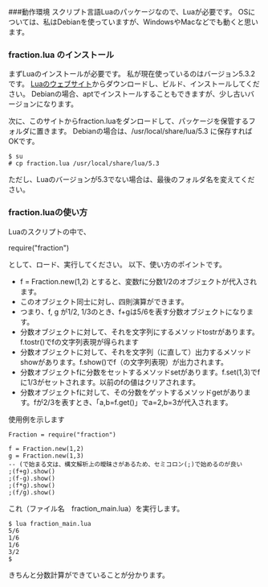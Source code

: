 ###動作環境
スクリプト言語Luaのパッケージなので、Luaが必要です。
OSについては、私はDebianを使っていますが、WindowsやMacなどでも動くと思います。

### fraction.lua のインストール
まずLuaのインストールが必要です。
私が現在使っているのはバージョン5.3.2です。
[Luaのウェブサイト](http://www.lua.org/)からダウンロードし、ビルド、インストールしてください。
Debianの場合、aptでインストールすることもできますが、少し古いバージョンになります。

次に、このサイトからfraction.luaをダンロードして、パッケージを保管するフォルダに置きます。
Debianの場合は、/usr/local/share/lua/5.3 に保存すればOKです。

    $ su
    # cp fraction.lua /usr/local/share/lua/5.3

ただし、Luaのバージョンが5.3でない場合は、最後のフォルダ名を変えてください。

### fraction.luaの使い方
Luaのスクリプトの中で、

  require("fraction")

として、ロード、実行してください。
以下、使い方のポイントです。

- f = Fraction.new(1,2) とすると、変数fに分数1/2のオブジェクトが代入されます。
- このオブジェクト同士に対し、四則演算ができます。
- つまり、f, g が1/2, 1/3のとき、f+gは5/6を表す分数オブジェクトになります。
- 分数オブジェクトに対して、それを文字列にするメソッドtostrがあります。f.tostr()でfの文字列表現が得られます
- 分数オブジェクトに対して、それを文字列（に直して）出力するメソッドshowがあります。f.show()でf（の文字列表現）が出力されます。
- 分数オブジェクトfに分数をセットするメソッドsetがあります。f.set(1,3)でfに1/3がセットされます。以前のfの値はクリアされます。
- 分数オブジェクトfに対して、その分数をゲットするメソッドgetがあります。fが2/3を表すとき、「a,b=f.get()」でa=2,b=3が代入されます。

使用例を示します

    Fraction = require("fraction")

    f = Fraction.new(1,2)
    g = Fraction.new(1,3)
    -- (で始まる文は、構文解析上の曖昧さがあるため、セミコロン(;)で始めるのが良い
    ;(f+g).show()
    ;(f-g).show()
    ;(f*g).show()
    ;(f/g).show() 

これ（ファイル名　fraction_main.lua）を実行します。

    $ lua fraction_main.lua
    5/6
    1/6
    1/6
    3/2
    $

きちんと分数計算ができていることが分かります。
